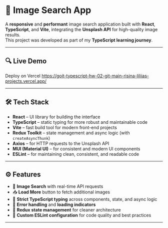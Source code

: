 # 📸 Image Search App

A **responsive** and **performant** image search application built with **React**, **TypeScript**, and **Vite**, integrating the **Unsplash API** for high-quality image results.  
This project was developed as part of my **TypeScript learning journey**.

---

## 🔍 Live Demo

Deploy on Vercel https://goit-typescript-hw-02-git-main-risina-liliias-projects.vercel.app/

---

## 🛠 Tech Stack

- **React** – UI library for building the interface  
- **TypeScript** – static typing for more robust and maintainable code  
- **Vite** – fast build tool for modern front-end projects  
- **Redux Toolkit** – state management and async logic (with `createAsyncThunk`)  
- **Axios** – for HTTP requests to the Unsplash API  
- **MUI (Material UI)** – for consistent and modern UI components  
- **ESLint** – for maintaining clean, consistent, and readable code  

---

## ⚙️ Features

- 🔎 **Image Search** with real-time API requests  
- 📥 **Load More** button to fetch additional images  
- 🎯 **Strict TypeScript typing** across components, state, and async logic  
- 🚨 **Error handling** and **loading indicators**  
- 🧠 **Redux state management** for cleaner architecture  
- 🧹 **Custom ESLint configuration** for code quality and best practices  

---
